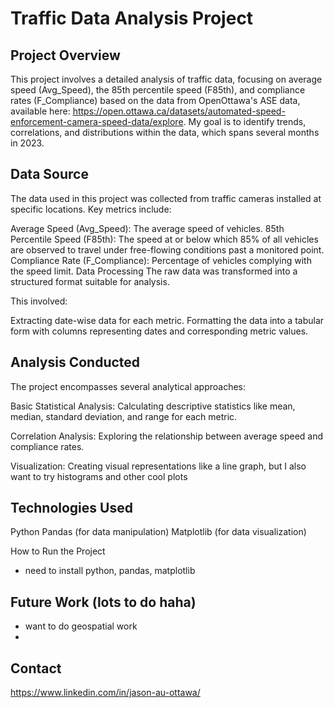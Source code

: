 # Traffic Data Analysis Project

## Project Overview

This project involves a detailed analysis of traffic data, focusing on average speed (Avg_Speed), the 85th percentile speed (F85th), and compliance rates (F_Compliance) based on the data from OpenOttawa's ASE data, available here: https://open.ottawa.ca/datasets/automated-speed-enforcement-camera-speed-data/explore. My goal is to identify trends, correlations, and distributions within the data, which spans several months in 2023.

## Data Source

The data used in this project was collected from traffic cameras installed at specific locations. Key metrics include:

Average Speed (Avg_Speed): The average speed of vehicles.
85th Percentile Speed (F85th): The speed at or below which 85% of all vehicles are observed to travel under free-flowing conditions past a monitored point.
Compliance Rate (F_Compliance): Percentage of vehicles complying with the speed limit.
Data Processing
The raw data was transformed into a structured format suitable for analysis.

This involved:

Extracting date-wise data for each metric.
Formatting the data into a tabular form with columns representing dates and corresponding metric values.

## Analysis Conducted

The project encompasses several analytical approaches:

Basic Statistical Analysis: Calculating descriptive statistics like mean, median, standard deviation, and range for each metric.

Correlation Analysis: Exploring the relationship between average speed and compliance rates.

Visualization: Creating visual representations like a line graph, but I also want to try histograms and other cool plots

## Technologies Used

Python
Pandas (for data manipulation)
Matplotlib (for data visualization)

How to Run the Project

-   need to install python, pandas, matplotlib

## Future Work (lots to do haha)

-   want to do geospatial work
-

## Contact

https://www.linkedin.com/in/jason-au-ottawa/
